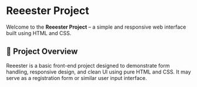 # Reeester Project

Welcome to the **Reeester Project** – a simple and responsive web interface built using HTML and CSS.

## 🚀 Project Overview

Reeester is a basic front-end project designed to demonstrate form handling, responsive design, and clean UI using pure HTML and CSS. It may serve as a registration form or similar user input interface.
